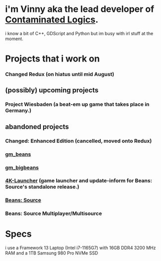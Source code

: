 # i'm Vinny aka the lead developer of [Contaminated Logics](https://github.com/contaminatedlogics).
i know a bit of C++, GDScript and Python but im busy with irl stuff at the moment.

# Projects that i work on
### Changed Redux (on hiatus until mid August)


## (possibly) upcoming projects
### Project Wiesbaden (a beat-em up game that takes place in Germany.)

## abandoned projects

###  Changed: Enhanced Edition (cancelled, moved onto Redux)
### [gm_beans](https://steamcommunity.com/sharedfiles/filedetails/?id=2045610499)
### [gm_bigbeans](https://steamcommunity.com/sharedfiles/filedetails/?id=2051821121)
### [4K-Launcher](https://github.com/LambdaEngineer/4K-Game-Launcher) (game launcher and update-inform for Beans: Source's standalone release.) 
### [Beans: Source](https://github.com/LambdaEngineer/beanssrc)
### Beans: Source Multiplayer/Multisource


# Specs
i use a Framework 13 Laptop (Intel i7-1165G7) with 16GB DDR4 3200 MHz RAM and a 1TB Samsung 980 Pro NVMe SSD
